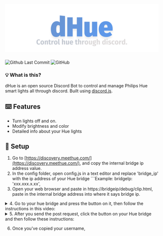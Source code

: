 # ![Huucord](images/dhue_banner.png)
![Github Last Commit](https://img.shields.io/github/last-commit/flyxn/huucord?color=%233F84E5&logo=github)
![GitHub](https://img.shields.io/github/license/flyxn/dhue?color=%233F84E5)

### 💡 What is this?
dHue is an open source Discord Bot to control and manage Philips Hue smart lights all through discord. Built using [discord.js](https://github.com/discordjs/discord.js).

## ⌨️ Features
- Turn lights off and on.
- Modify brightness and color
- Detailed info about your Hue lights

## 🚗 Setup
1. Go to [https://discovery.meethue.com/](https://discovery.meethue.com/), and copy the internal bridge ip address value.
2. In the config folder, open config.js in a text editor and replace 'bridge_ip' with the ip address of your Hue bridge ```Example: bridgeIp: 'xxx.xxx.x.xx',
3. Open your web browser and paste in https://bridgeip/debug/clip.html, paste in the internal bridge address into where it says bridge ip.
<details>
  <summary>4. Go to your hue bridge and press the button on it, then follow the instructions in this video:</summary>
  
# ![notpressed](images/notpressedgif.gif)
  </details>
  
  <details>
<summary> 5. After you send the post request, click the button on your Hue bridge and then follow these instructions:</summary>
  
# ![pressed](images/pressedgif.gif)
</details>

6. Once you've copied your username,



